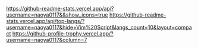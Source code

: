 <img>https://github-readme-stats.vercel.app/api?username=naoya0117&&show_icons=true</img>
<img>https://github-readme-stats.vercel.app/api/top-langs/?username=naoya0117&hide=Vim%20Script&langs_count=10&layout=compact</img>
<img>https://github-profile-trophy.vercel.app/?username=naoya0117&column=7</img>
